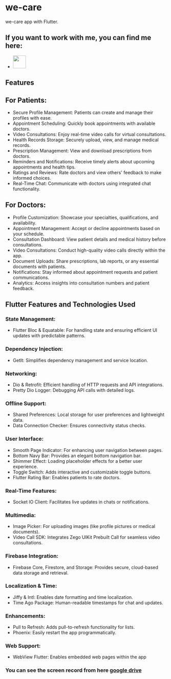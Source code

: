 # we-care

we-care app with Flutter.

## If you want to work with me, you can find me here:

- <a href="https://www.linkedin.com/in/ahmed-fayez10/"><img src="https://raw.githubusercontent.com/rahuldkjain/github-profile-readme-generator/master/src/images/icons/Social/linked-in-alt.svg" width="40"></a>


## Features

## For Patients:
* Secure Profile Management: Patients can create and manage their profiles with ease.
* Appointment Scheduling: Quickly book appointments with available doctors.
* Video Consultations: Enjoy real-time video calls for virtual consultations.
* Health Records Storage: Securely upload, view, and manage medical records.
* Prescription Management: View and download prescriptions from doctors.
* Reminders and Notifications: Receive timely alerts about upcoming appointments and health tips.
* Ratings and Reviews: Rate doctors and view others' feedback to make informed choices.
* Real-Time Chat: Communicate with doctors using integrated chat functionality.
## For Doctors:
* Profile Customization: Showcase your specialties, qualifications, and availability.
* Appointment Management: Accept or decline appointments based on your schedule.
* Consultation Dashboard: View patient details and medical history before consultations.
* Video Consultations: Conduct high-quality video calls directly within the app.
* Document Uploads: Share prescriptions, lab reports, or any essential documents with patients.
* Notifications: Stay informed about appointment requests and patient communications.
* Analytics: Access insights into consultation numbers and patient feedback.
## Flutter Features and Technologies Used
### State Management:
* Flutter Bloc & Equatable: For handling state and ensuring efficient UI updates with predictable patterns.
### Dependency Injection:
* GetIt: Simplifies dependency management and service location.
### Networking:
* Dio & Retrofit: Efficient handling of HTTP requests and API integrations.
* Pretty Dio Logger: Debugging API calls with detailed logs.
### Offline Support:
* Shared Preferences: Local storage for user preferences and lightweight data.
* Data Connection Checker: Ensures connectivity status checks.
### User Interface:
* Smooth Page Indicator: For enhancing user navigation between pages.
* Bottom Navy Bar: Provides an elegant bottom navigation bar.
* Shimmer Effect: Loading placeholder effects for a better user experience.
* Toggle Switch: Adds interactive and customizable toggle buttons.
* Flutter Rating Bar: Enables patients to rate doctors.
### Real-Time Features:
* Socket IO Client: Facilitates live updates in chats or notifications.
### Multimedia:
* Image Picker: For uploading images (like profile pictures or medical documents).
* Video Call SDK: Integrates Zego UIKit Prebuilt Call for seamless video consultations.
### Firebase Integration:
* Firebase Core, Firestore, and Storage: Provides secure, cloud-based data storage and retrieval.
### Localization & Time:
* Jiffy & Intl: Enables date formatting and time localization.
* Time Ago Package: Human-readable timestamps for chat and updates.
### Enhancements:
* Pull to Refresh: Adds pull-to-refresh functionality for lists.
* Phoenix: Easily restart the app programmatically.
### Web Support:
* WebView Flutter: Enables embedded web pages within the app


### You can see the screen record from here [google drive](https://drive.google.com/file/d/1w_fAobXCfXmkEL0Egr6R1arddyUNIlsb/view?usp=sharing)
